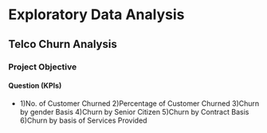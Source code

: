 # Exploratory Data Analysis
## Telco Churn Analysis
### Project Objective
#### Question (KPIs)
- 1)No. of Customer Churned
2)Percentage of Customer Churned
3)Churn by gender Basis
4)Churn by Senior Citizen 
5)Churn by Contract Basis
6)Churn by basis of Services Provided

